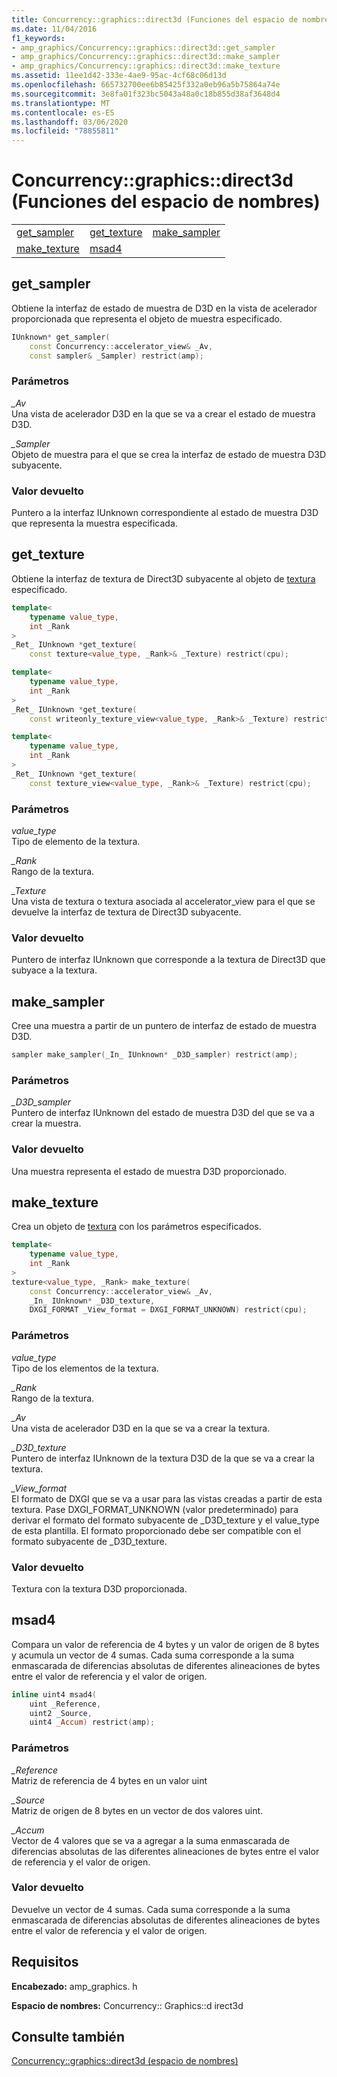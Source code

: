 ```yaml
---
title: Concurrency::graphics::direct3d (Funciones del espacio de nombres)
ms.date: 11/04/2016
f1_keywords:
- amp_graphics/Concurrency::graphics::direct3d::get_sampler
- amp_graphics/Concurrency::graphics::direct3d::make_sampler
- amp_graphics/Concurrency::graphics::direct3d::make_texture
ms.assetid: 11ee1d42-333e-4ae9-95ac-4cf68c06d13d
ms.openlocfilehash: 665732700ee6b85425f332a0eb96a5b75864a74e
ms.sourcegitcommit: 3e8fa01f323bc5043a48a0c18b855d38af3648d4
ms.translationtype: MT
ms.contentlocale: es-ES
ms.lasthandoff: 03/06/2020
ms.locfileid: "78855811"
---
```

# <a name="concurrencygraphicsdirect3d-namespace-functions"></a>Concurrency::graphics::direct3d (Funciones del espacio de nombres)

||||
|-|-|-|
|[get_sampler](#get_sampler)|[get_texture](#get_texture)|[make_sampler](#make_sampler)|
|[make_texture](#make_texture)|[msad4](#msad4)|

## <a name="get_sampler"></a>get_sampler

Obtiene la interfaz de estado de muestra de D3D en la vista de acelerador proporcionada que representa el objeto de muestra especificado.

```cpp
IUnknown* get_sampler(
    const Concurrency::accelerator_view& _Av,
    const sampler& _Sampler) restrict(amp);
```

### <a name="parameters"></a>Parámetros

*_Av*<br/>
Una vista de acelerador D3D en la que se va a crear el estado de muestra D3D.

*_Sampler*<br/>
Objeto de muestra para el que se crea la interfaz de estado de muestra D3D subyacente.

### <a name="return-value"></a>Valor devuelto

Puntero a la interfaz IUnknown correspondiente al estado de muestra D3D que representa la muestra especificada.

## <a name="get_texture"></a>get_texture

Obtiene la interfaz de textura de Direct3D subyacente al objeto de [textura](texture-class.md) especificado.

```cpp
template<
    typename value_type,
    int _Rank
>
_Ret_ IUnknown *get_texture(
    const texture<value_type, _Rank>& _Texture) restrict(cpu);

template<
    typename value_type,
    int _Rank
>
_Ret_ IUnknown *get_texture(
    const writeonly_texture_view<value_type, _Rank>& _Texture) restrict(cpu);

template<
    typename value_type,
    int _Rank
>
_Ret_ IUnknown *get_texture(
    const texture_view<value_type, _Rank>& _Texture) restrict(cpu);
```

### <a name="parameters"></a>Parámetros

*value_type*<br/>
Tipo de elemento de la textura.

*_Rank*<br/>
Rango de la textura.

*_Texture*<br/>
Una vista de textura o textura asociada al accelerator_view para el que se devuelve la interfaz de textura de Direct3D subyacente.

### <a name="return-value"></a>Valor devuelto

Puntero de interfaz IUnknown que corresponde a la textura de Direct3D que subyace a la textura.

## <a name="make_sampler"></a>make_sampler

Cree una muestra a partir de un puntero de interfaz de estado de muestra D3D.

```cpp
sampler make_sampler(_In_ IUnknown* _D3D_sampler) restrict(amp);
```

### <a name="parameters"></a>Parámetros

*_D3D_sampler*<br/>
Puntero de interfaz IUnknown del estado de muestra D3D del que se va a crear la muestra.

### <a name="return-value"></a>Valor devuelto

Una muestra representa el estado de muestra D3D proporcionado.

## <a name="make_texture"></a>make_texture

Crea un objeto de [textura](texture-class.md) con los parámetros especificados.

```cpp
template<
    typename value_type,
    int _Rank
>
texture<value_type, _Rank> make_texture(
    const Concurrency::accelerator_view& _Av,
    _In_ IUnknown* _D3D_texture,
    DXGI_FORMAT _View_format = DXGI_FORMAT_UNKNOWN) restrict(cpu);
```

### <a name="parameters"></a>Parámetros

*value_type*<br/>
Tipo de los elementos de la textura.

*_Rank*<br/>
Rango de la textura.

*_Av*<br/>
Una vista de acelerador D3D en la que se va a crear la textura.

*_D3D_texture*<br/>
Puntero de interfaz IUnknown de la textura D3D de la que se va a crear la textura.

*_View_format*<br/>
El formato de DXGI que se va a usar para las vistas creadas a partir de esta textura. Pase DXGI_FORMAT_UNKNOWN (valor predeterminado) para derivar el formato del formato subyacente de _D3D_texture y el value_type de esta plantilla. El formato proporcionado debe ser compatible con el formato subyacente de _D3D_texture.

### <a name="return-value"></a>Valor devuelto

Textura con la textura D3D proporcionada.

## <a name="msad4"></a>msad4

Compara un valor de referencia de 4 bytes y un valor de origen de 8 bytes y acumula un vector de 4 sumas. Cada suma corresponde a la suma enmascarada de diferencias absolutas de diferentes alineaciones de bytes entre el valor de referencia y el valor de origen.

```cpp
inline uint4 msad4(
    uint _Reference,
    uint2 _Source,
    uint4 _Accum) restrict(amp);
```

### <a name="parameters"></a>Parámetros

*_Reference*<br/>
Matriz de referencia de 4 bytes en un valor uint

*_Source*<br/>
Matriz de origen de 8 bytes en un vector de dos valores uint.

*_Accum*<br/>
Vector de 4 valores que se va a agregar a la suma enmascarada de diferencias absolutas de las diferentes alineaciones de bytes entre el valor de referencia y el valor de origen.

### <a name="return-value"></a>Valor devuelto

Devuelve un vector de 4 sumas. Cada suma corresponde a la suma enmascarada de diferencias absolutas de diferentes alineaciones de bytes entre el valor de referencia y el valor de origen.

## <a name="requirements"></a>Requisitos

**Encabezado:** amp_graphics. h

**Espacio de nombres:** Concurrency:: Graphics::d irect3d

## <a name="see-also"></a>Consulte también

[Concurrency::graphics::direct3d (espacio de nombres)](concurrency-graphics-direct3d-namespace.md)
